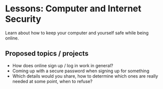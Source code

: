 # Lessons: Computer and Internet Security

Learn about how to keep your computer and yourself safe while being online.

## Proposed topics / projects

* How does online sign up / log in work in general?
* Coming up with a secure password when signing up for something
* Which details would you share, how to determine which ones are really needed at some point, when to refuse?
